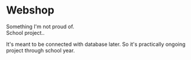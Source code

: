 # Webshop
Something I'm not proud of.  
School project..  
  
It's meant to be connected with database later. So it's practically ongoing project through school year.
